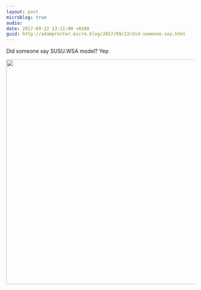 ```yaml
---
layout: post
microblog: true
audio: 
date: 2017-09-22 13:11:00 +0100
guid: http://adamprocter.micro.blog/2017/09/22/did-someone-say.html
---
```

Did someone say SUSU.WSA model? Yep

<img src="http://discursive.adamprocter.co.uk/uploads/2017/335b9dbafd.jpg" width="600" height="600" />
